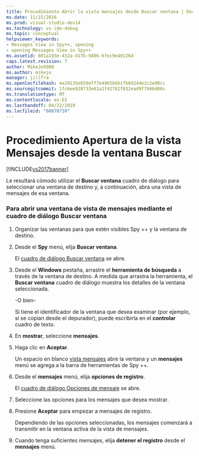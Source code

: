 ```yaml
---
title: Procedimiento Abrir la vista mensajes desde Buscar ventana | Documentos de Microsoft
ms.date: 11/15/2016
ms.prod: visual-studio-dev14
ms.technology: vs-ide-debug
ms.topic: conceptual
helpviewer_keywords:
- Messages View in Spy++, opening
- opening Messages View in Spy++
ms.assetid: 601a193e-432a-417b-9406-6fec9e401264
caps.latest.revision: 7
author: MikeJo5000
ms.author: mikejo
manager: jillfra
ms.openlocfilehash: ee29135e659eff7e4965b6b1fb0d24de2c2e90cc
ms.sourcegitcommit: 1fc6ee928733e61a1f42782f832ead9f7946d00c
ms.translationtype: MT
ms.contentlocale: es-ES
ms.lasthandoff: 04/22/2019
ms.locfileid: "60078739"
---
```

# <a name="how-to-open-messages-view-from-find-window"></a>Procedimiento Apertura de la vista Mensajes desde la ventana Buscar
[!INCLUDE[vs2017banner](../includes/vs2017banner.md)]

Le resultará cómodo utilizar el **Buscar ventana** cuadro de diálogo para seleccionar una ventana de destino y, a continuación, abra una vista de mensajes de esa ventana.  
  
### <a name="to-open-a-messages-view-window-using-the-find-window-dialog-box"></a>Para abrir una ventana de vista de mensajes mediante el cuadro de diálogo Buscar ventana  
  
1. Organizar las ventanas para que estén visibles Spy ++ y la ventana de destino.  
  
2. Desde el **Spy** menú, elija **Buscar ventana**.  
  
     El [cuadro de diálogo Buscar ventana](../debugger/find-window-dialog-box.md) se abre.  
  
3. Desde el **Windows** pestaña, arrastre el **herramienta de búsqueda** a través de la ventana de destino. A medida que arrastra la herramienta, el **Buscar ventana** cuadro de diálogo muestra los detalles de la ventana seleccionada.  
  
     -O bien-  
  
     Si tiene el identificador de la ventana que desea examinar (por ejemplo, si se copian desde el depurador), puede escribirla en el **controlar** cuadro de texto.  
  
4. En **mostrar**, seleccione **mensajes**.  
  
5. Haga clic en **Aceptar**.  
  
     Un espacio en blanco [vista mensajes](../debugger/messages-view.md) abre la ventana y un **mensajes** menú se agrega a la barra de herramientas de Spy ++.  
  
6. Desde el **mensajes** menú, elija **opciones de registro**.  
  
     El [cuadro de diálogo Opciones de mensaje](../debugger/message-options-dialog-box.md) se abre.  
  
7. Seleccione las opciones para los mensajes que desea mostrar.  
  
8. Presione **Aceptar** para empezar a mensajes de registro.  
  
     Dependiendo de las opciones seleccionadas, los mensajes comenzará a transmitir en la ventana activa de la vista de mensajes.  
  
9. Cuando tenga suficientes mensajes, elija **detener el registro** desde el **mensajes** menú.
